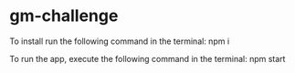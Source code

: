 # gm-challenge

To install run the following command in the terminal:
npm i

To run the app, execute the following command in the terminal:
npm start
